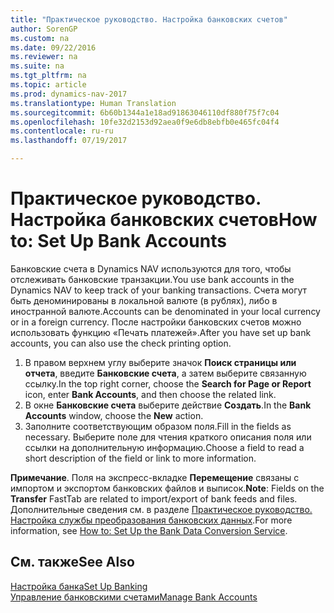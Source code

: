 ```yaml
---
title: "Практическое руководство. Настройка банковских счетов"
author: SorenGP
ms.custom: na
ms.date: 09/22/2016
ms.reviewer: na
ms.suite: na
ms.tgt_pltfrm: na
ms.topic: article
ms.prod: dynamics-nav-2017
ms.translationtype: Human Translation
ms.sourcegitcommit: 6b60b1344a1e18ad91863046110df880f75f7c04
ms.openlocfilehash: 10fe32d2153d92aea0f9e6db8ebfb0e465fc04f4
ms.contentlocale: ru-ru
ms.lasthandoff: 07/19/2017

---
```


# <a name="how-to-set-up-bank-accounts"></a><span data-ttu-id="d39df-102">Практическое руководство. Настройка банковских счетов</span><span class="sxs-lookup"><span data-stu-id="d39df-102">How to: Set Up Bank Accounts</span></span>
<span data-ttu-id="d39df-103">Банковские счета в Dynamics NAV используются для того, чтобы отслеживать банковские транзакции.</span><span class="sxs-lookup"><span data-stu-id="d39df-103">You use bank accounts in the Dynamics NAV to keep track of your banking transactions.</span></span> <span data-ttu-id="d39df-104">Счета могут быть деноминированы в локальной валюте (в рублях), либо в иностранной валюте.</span><span class="sxs-lookup"><span data-stu-id="d39df-104">Accounts can be denominated in your local currency or in a foreign currency.</span></span> <span data-ttu-id="d39df-105">После настройки банковских счетов можно использовать функцию «Печать платежей».</span><span class="sxs-lookup"><span data-stu-id="d39df-105">After you have set up bank accounts, you can also use the check printing option.</span></span>

1. <span data-ttu-id="d39df-106">В правом верхнем углу выберите значок **Поиск страницы или отчета**, введите **Банковские счета**, а затем выберите связанную ссылку.</span><span class="sxs-lookup"><span data-stu-id="d39df-106">In the top right corner, choose the **Search for Page or Report** icon, enter **Bank Accounts**, and then choose the related link.</span></span>
2. <span data-ttu-id="d39df-107">В окне **Банковские счета** выберите действие **Создать**.</span><span class="sxs-lookup"><span data-stu-id="d39df-107">In the **Bank Accounts** window, choose the **New** action.</span></span>
3. <span data-ttu-id="d39df-108">Заполните соответствующим образом поля.</span><span class="sxs-lookup"><span data-stu-id="d39df-108">Fill in the fields as necessary.</span></span> <span data-ttu-id="d39df-109">Выберите поле для чтения краткого описания поля или ссылки на дополнительную информацию.</span><span class="sxs-lookup"><span data-stu-id="d39df-109">Choose a field to read a short description of the field or link to more information.</span></span>

<span data-ttu-id="d39df-110">**Примечание**. Поля на экспресс-вкладке **Перемещение** связаны с импортом и экспортом банковских файлов и выписок.</span><span class="sxs-lookup"><span data-stu-id="d39df-110">**Note**: Fields on the **Transfer** FastTab are related to import/export of bank feeds and files.</span></span> <span data-ttu-id="d39df-111">Дополнительные сведения см. в разделе [Практическое руководство. Настройка службы преобразования банковских данных](bank-how-setup-bank-data-conversion-service.md).</span><span class="sxs-lookup"><span data-stu-id="d39df-111">For more information, see [How to: Set Up the Bank Data Conversion Service](bank-how-setup-bank-data-conversion-service.md).</span></span>

## <a name="see-also"></a><span data-ttu-id="d39df-112">См. также</span><span class="sxs-lookup"><span data-stu-id="d39df-112">See Also</span></span>  
[<span data-ttu-id="d39df-113">Настройка банка</span><span class="sxs-lookup"><span data-stu-id="d39df-113">Set Up Banking</span></span>](bank-setup-banking.md)  
[<span data-ttu-id="d39df-114">Управление банковскими счетами</span><span class="sxs-lookup"><span data-stu-id="d39df-114">Manage Bank Accounts</span></span>](bank-manage-bank-accounts.md)

